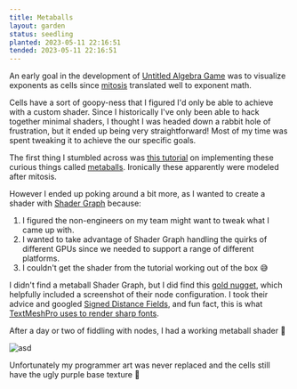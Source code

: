 ```yaml
---
title: Metaballs
layout: garden
status: seedling
planted: 2023-05-11 22:16:51
tended: 2023-05-11 22:16:51
---
```


An early goal in the development of [Untitled Algebra Game](/projects/untitled-algebra-game) was to visualize exponents as cells since [mitosis](https://en.wikipedia.org/wiki/Mitosis) translated well to exponent math.

Cells have a sort of goopy-ness that I figured I'd only be able to achieve with a custom shader. Since I historically I've only been able to hack together minimal shaders, I thought I was headed down a rabbit hole of frustration, but it ended up being very straightforward! Most of my time was spent tweaking it to achieve the our specific goals. 

The first thing I stumbled across was [this tutorial](http://patomkin.com/blog/metaball-tutorial/) on implementing these curious things called [metaballs](https://en.wikipedia.org/wiki/Metaballs). Ironically these apparently were modeled after mitosis.

However I ended up poking around a bit more, as I wanted to create a shader with [Shader Graph](https://unity.com/features/shader-graph) because:
1. I figured the non-engineers on my team might want to tweak what I came up with.
2. I wanted to take advantage of Shader Graph handling the quirks of different GPUs since we needed to support a range of different platforms.
3. I couldn't get the shader from the tutorial working out of the box 😅

I didn't find a metaball Shader Graph, but I did find this [gold nugget](https://forum.unity.com/threads/shader-graph-outline-metaball-effect.642427/#post-4306375), which helpfully included a screenshot of their node configuration. I took their advice and googled [Signed Distance Fields](https://en.wikipedia.org/wiki/Signed_distance_function), and fun fact, this is what [TextMeshPro uses to render sharp fonts](https://docs.unity3d.com/Packages/com.unity.textmeshpro@4.0/manual/FontAssetsSDF.html).

After a day or two of fiddling with nodes, I had a working metaball shader 🎉

![asd](/projects/untitled-algebra-game/sag-metaball-shader-behind-the-scenes.gif)

Unfortunately my programmer art was never replaced and the cells still have the ugly purple base texture 🙈

<!-- TODO: can I share the shadergraph? -->
<!-- TODO: metaball layers that don't interact -->